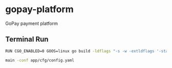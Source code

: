 # gopay-platform

GoPay payment platform

## Terminal Run

```bash
RUN CGO_ENABLED=0 GOOS=linux go build -ldflags "-s -w -extldflags '-static'" -o main main.go

main -conf app/cfg/config.yaml
```